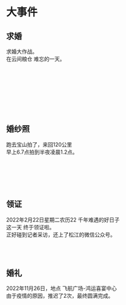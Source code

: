 # 大事件
## 求婚
求婚大作战。<br />
在云间粮仓 难忘的一天。

<img :_src="$withBase('/important/qiuhun/qiuhun1.jpg')" :src="$withBase('/loading.jpg')" width="100%">
<img :_src="$withBase('/important/qiuhun/qiuhun2.jpg')" :src="$withBase('/loading.jpg')" width="49%">
<img :_src="$withBase('/important/qiuhun/qiuhun3.jpg')" :src="$withBase('/loading.jpg')" width="49%">
<img :_src="$withBase('/important/qiuhun/qiuhun9.jpg')" :src="$withBase('/loading.jpg')" width="49%">
<img :_src="$withBase('/important/qiuhun/qiuhun10.jpg')" :src="$withBase('/loading.jpg')" width="49%">
<img :_src="$withBase('/important/qiuhun/qiuhun12.jpg')" :src="$withBase('/loading.jpg')" width="49%">
<img :_src="$withBase('/important/qiuhun/qiuhun13.jpg')" :src="$withBase('/loading.jpg')" width="49%">
<img :_src="$withBase('/important/qiuhun/qiuhun4.jpg')" :src="$withBase('/loading.jpg')" width="32.5%">
<img :_src="$withBase('/important/qiuhun/qiuhun5.jpg')" :src="$withBase('/loading.jpg')" width="32.5%">
<img :_src="$withBase('/important/qiuhun/qiuhun7.jpg')" :src="$withBase('/loading.jpg')" width="32.5%">
<img :_src="$withBase('/important/qiuhun/qiuhun14.jpg')" :src="$withBase('/loading.jpg')" width="49%">
<img :_src="$withBase('/important/qiuhun/qiuhun15.jpg')" :src="$withBase('/loading.jpg')" width="49%">
<img :_src="$withBase('/important/qiuhun/qiuhun17.jpg')" :src="$withBase('/loading.jpg')" width="32.5%">
<img :_src="$withBase('/important/qiuhun/qiuhun16.jpg')" :src="$withBase('/loading.jpg')" width="32.5%">
<img :_src="$withBase('/important/qiuhun/qiuhun20.jpg')" :src="$withBase('/loading.jpg')" width="32.5%">
<img :_src="$withBase('/important/qiuhun/qiuhun7.jpg')" :src="$withBase('/loading.jpg')" width="32.5%">
<img :_src="$withBase('/important/qiuhun/qiuhun18.jpg')" :src="$withBase('/loading.jpg')" width="32.5%">
<img :_src="$withBase('/important/qiuhun/qiuhun19.jpg')" :src="$withBase('/loading.jpg')" width="32.5%">

## 婚纱照
跑去宝山拍了，来回120公里<br/>
早上6.7点拍到半夜凌晨1.2点。<br/>
<img :_src="$withBase('/important/photo/hunsha1.jpg')" :src="$withBase('/loading.jpg')" width="100%">
<img :_src="$withBase('/important/photo/hunsha2.jpg')" :src="$withBase('/loading.jpg')" width="49%">
<img :_src="$withBase('/important/photo/hunsha3.jpg')" :src="$withBase('/loading.jpg')" width="49%">
<img :_src="$withBase('/important/photo/hunsha4.jpg')" :src="$withBase('/loading.jpg')" width="49%">
<img :_src="$withBase('/important/photo/hunsha5.jpg')" :src="$withBase('/loading.jpg')" width="49%">
<img :_src="$withBase('/important/photo/hunsha6.jpg')" :src="$withBase('/loading.jpg')" width="49%">
<img :_src="$withBase('/important/photo/hunsha13.jpg')" :src="$withBase('/loading.jpg')" width="49%">
<img :_src="$withBase('/important/photo/hunsha8.jpg')" :src="$withBase('/loading.jpg')" width="32.5%">
<img :_src="$withBase('/important/photo/hunsha9.jpg')" :src="$withBase('/loading.jpg')" width="32.5%">
<img :_src="$withBase('/important/photo/hunsha10.jpg')" :src="$withBase('/loading.jpg')" width="32.5%">
<img :_src="$withBase('/important/photo/hunsha11.jpg')" :src="$withBase('/loading.jpg')" width="32.5%">
<img :_src="$withBase('/important/photo/hunsha12.jpg')" :src="$withBase('/loading.jpg')" width="32.5%">
<img :_src="$withBase('/important/photo/hunsha7.jpg')" :src="$withBase('/loading.jpg')" width="32.5%">


## 领证
2022年2月22日星期二农历22 千年难遇的好日子<br/>
这一天 终于领证啦。<br />
正好碰到记者采访，还上了松江的微信公众号。<br />

<img :_src="$withBase('/important/lingzheng/lingzheng1.jpg')" :src="$withBase('/loading.jpg')" width="49%">
<img :_src="$withBase('/important/lingzheng/lingzheng2.jpg')" :src="$withBase('/loading.jpg')" width="49%">
<img :_src="$withBase('/important/lingzheng/lingzheng3.jpg')" :src="$withBase('/loading.jpg')" width="49%">
<img :_src="$withBase('/important/lingzheng/lingzheng5.jpg')" :src="$withBase('/loading.jpg')" width="49%">
<img :_src="$withBase('/important/lingzheng/lingzheng4.jpg')" :src="$withBase('/loading.jpg')" width="100%">

## 婚礼
2022年11月26日，地点 飞航广场-鸿运喜宴中心 <br />
由于疫情的原因，推迟了2次，最终圆满完成。<br />

<img :_src="$withBase('/important/weeding/waipai1.jpg')" :src="$withBase('/loading.jpg')" width="100%">
<img :_src="$withBase('/important/weeding/waipai2.jpg')" :src="$withBase('/loading.jpg')" width="100%">
<img :_src="$withBase('/important/weeding/waipai3.jpg')" :src="$withBase('/loading.jpg')" width="32.5%">
<img :_src="$withBase('/important/weeding/waipai4.jpg')" :src="$withBase('/loading.jpg')" width="32.5%">
<img :_src="$withBase('/important/weeding/waipai5.jpg')" :src="$withBase('/loading.jpg')" width="32.5%">
<img :_src="$withBase('/important/weeding/wanhui1.jpg')" :src="$withBase('/loading.jpg')" width="49%">
<img :_src="$withBase('/important/weeding/wanhui2.jpg')" :src="$withBase('/loading.jpg')" width="49%">
<img :_src="$withBase('/important/weeding/wanhui3.jpg')" :src="$withBase('/loading.jpg')" width="49%">
<img :_src="$withBase('/important/weeding/wanhui4.jpg')" :src="$withBase('/loading.jpg')" width="49%">
<img :_src="$withBase('/important/weeding/wanhui5.jpg')" :src="$withBase('/loading.jpg')" width="49%">
<img :_src="$withBase('/important/weeding/wanhui6.jpg')" :src="$withBase('/loading.jpg')" width="49%">
<img :_src="$withBase('/important/weeding/wanhui7.jpg')" :src="$withBase('/loading.jpg')" width="49%">
<img :_src="$withBase('/important/weeding/wanhui8.jpg')" :src="$withBase('/loading.jpg')" width="49%">
<img :_src="$withBase('/important/weeding/wanhui9.jpg')" :src="$withBase('/loading.jpg')" width="49%">
<img :_src="$withBase('/important/weeding/wanhui10.jpg')" :src="$withBase('/loading.jpg')" width="49%">
<img :_src="$withBase('/important/weeding/wanhui11.jpg')" :src="$withBase('/loading.jpg')" width="49%">
<img :_src="$withBase('/important/weeding/wanhui12.jpg')" :src="$withBase('/loading.jpg')" width="49%">
<img :_src="$withBase('/important/weeding/wanhui13.jpg')" :src="$withBase('/loading.jpg')" width="49%">
<img :_src="$withBase('/important/weeding/wanhui14.jpg')" :src="$withBase('/loading.jpg')" width="49%">
<img :_src="$withBase('/important/weeding/wanhui15.jpg')" :src="$withBase('/loading.jpg')" width="49%">
<img :_src="$withBase('/important/weeding/wanhui16.jpg')" :src="$withBase('/loading.jpg')" width="49%">
